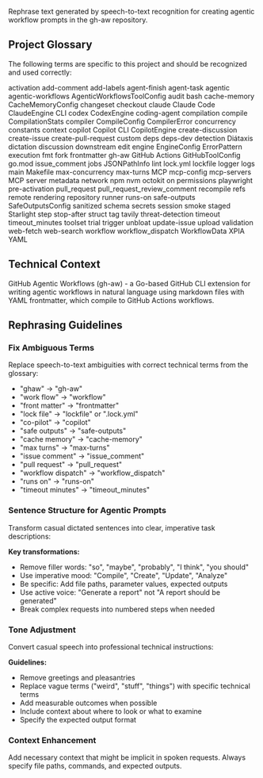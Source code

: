Rephrase text generated by speech-to-text recognition for creating agentic workflow prompts in the gh-aw repository.

## Project Glossary

The following terms are specific to this project and should be recognized and used correctly:

activation
add-comment
add-labels
agent-finish
agent-task
agentic
agentic-workflows
AgenticWorkflowsToolConfig
audit
bash
cache-memory
CacheMemoryConfig
changeset
checkout
claude
Claude Code
ClaudeEngine
CLI
codex
CodexEngine
coding-agent
compilation
compile
CompilationStats
compiler
CompileConfig
CompilerError
concurrency
constants
context
copilot
Copilot CLI
CopilotEngine
create-discussion
create-issue
create-pull-request
custom
deps
deps-dev
detection
Diátaxis
dictation
discussion
downstream
edit
engine
EngineConfig
ErrorPattern
execution
fmt
fork
frontmatter
gh-aw
GitHub Actions
GitHubToolConfig
go.mod
issue_comment
jobs
JSONPathInfo
lint
lock.yml
lockfile
logger
logs
main
Makefile
max-concurrency
max-turns
MCP
mcp-config
mcp-servers
MCP server
metadata
network
npm
nvm
octokit
on
permissions
playwright
pre-activation
pull_request
pull_request_review_comment
recompile
refs
remote
rendering
repository
runner
runs-on
safe-outputs
SafeOutputsConfig
sanitized
schema
secrets
session
smoke
staged
Starlight
step
stop-after
struct
tag
tavily
threat-detection
timeout
timeout_minutes
toolset
trial
trigger
unbloat
update-issue
upload
validation
web-fetch
web-search
workflow
workflow_dispatch
WorkflowData
XPIA
YAML

## Technical Context

GitHub Agentic Workflows (gh-aw) - a Go-based GitHub CLI extension for writing agentic workflows in natural language using markdown files with YAML frontmatter, which compile to GitHub Actions workflows.

## Rephrasing Guidelines

### Fix Ambiguous Terms

Replace speech-to-text ambiguities with correct technical terms from the glossary:

- "ghaw" → "gh-aw"
- "work flow" → "workflow"
- "front matter" → "frontmatter"
- "lock file" → "lockfile" or ".lock.yml"
- "co-pilot" → "copilot"
- "safe outputs" → "safe-outputs"
- "cache memory" → "cache-memory"
- "max turns" → "max-turns"
- "issue comment" → "issue_comment"
- "pull request" → "pull_request"
- "workflow dispatch" → "workflow_dispatch"
- "runs on" → "runs-on"
- "timeout minutes" → "timeout_minutes"

### Sentence Structure for Agentic Prompts

Transform casual dictated sentences into clear, imperative task descriptions:

**Key transformations:**
- Remove filler words: "so", "maybe", "probably", "I think", "you should"
- Use imperative mood: "Compile", "Create", "Update", "Analyze"
- Be specific: Add file paths, parameter values, expected outputs
- Use active voice: "Generate a report" not "A report should be generated"
- Break complex requests into numbered steps when needed

### Tone Adjustment

Convert casual speech into professional technical instructions:

**Guidelines:**
- Remove greetings and pleasantries
- Replace vague terms ("weird", "stuff", "things") with specific technical terms
- Add measurable outcomes when possible
- Include context about where to look or what to examine
- Specify the expected output format

### Context Enhancement

Add necessary context that might be implicit in spoken requests. Always specify file paths, commands, and expected outputs.
